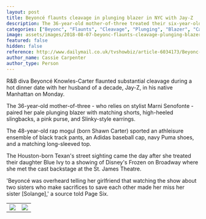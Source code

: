 ```yaml
---
layout: post
title: Beyoncé flaunts cleavage in plunging blazer in NYC with Jay-Z
description: The 36-year-old mother-of-three treated their six-year-old daughter Blue Ivy to a showing of the Disney musical on Sunday night
categories: ["Beyonc", "Flaunts", "Cleavage", "Plunging", "Blazer", "Catching", "Frozen", "Broadway"]
image: assets/images/2018-08-07-beyonc-flaunts-cleavage-plunging-blazer-nyc-jay-z-catching-frozen-broadway.jpg
featured: false
hidden: false
reference: http://www.dailymail.co.uk/tvshowbiz/article-6034173/Beyonc-flaunts-cleavage-plunging-blazer-NYC-Jay-Z-catching-Frozen-Broadway.html?ns_mchannel=rss&ito=1490&ns_campaign=1490
author_name: Cassie Carpenter
author_type: Person
---
```

R&B diva Beyoncé Knowles-Carter flaunted substantial cleavage during a hot dinner date with her husband of a decade, Jay-Z, in his native Manhattan on Monday.

The 36-year-old mother-of-three - who relies on stylist Marni Senofonte - paired her pale plunging blazer with matching shorts, high-heeled slingbacks, a pink purse, and Slinky-style earrings.

The 48-year-old rap mogul (born Shawn Carter) sported an athleisure ensemble of black track pants, an Adidas baseball cap, navy Puma shoes, and a matching long-sleeved top.

The Houston-born Texan's street sighting came the day after she treated their daughter Blue Ivy to a showing of Disney's Frozen on Broadway where she met the cast backstage at the St. James Theatre.

'Beyoncé was overheard telling her girlfriend that watching the show about two sisters who make sacrifices to save each other made her miss her sister [Solange],' a source told Page Six.

<table style="width: 80%;">
    <tr>
        <td><img src="{{ "assets/images/2018-08-07-beyonc-flaunts-cleavage-plunging-blazer-nyc-jay-z-catching-frozen-broadway-1.jpg" | absolute_url }}"></td>
        <td><img src="{{ "assets/images/2018-08-07-beyonc-flaunts-cleavage-plunging-blazer-nyc-jay-z-catching-frozen-broadway-2.jpg" | absolute_url }}"></td>
    </tr>
</table>
